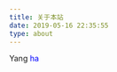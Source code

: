 ```yaml
---
title: 关于本站
date: 2019-05-16 22:35:55
type: about
---
```


Yang
<span style="color: blue"> ha</span>